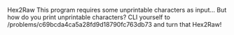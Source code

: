 Hex2Raw
This program requires some unprintable characters as input... But how do you print unprintable characters? CLI yourself to /problems/c69bcda4ca5a28fd9d18790fc763db73 and turn that Hex2Raw!
